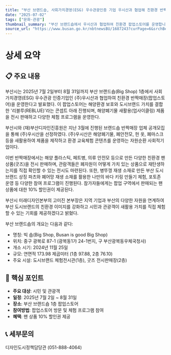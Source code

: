 ```yaml
---
title: "부산 브랜드숍, 사회가치경영(ESG) 우수관광인증 기업 우시산과 협업해 친환경 반짝매장(팝업스토어) 운영"
date: "2025-07-02"
tags: ["문화·관광"]
thumbnail_summary: "부산 브랜드숍에서 우시산과 협업하여 친환경 팝업스토어를 운영합니다."
source_url: "https://www.busan.go.kr/nbtnewsBU/1687243?curPage=6&srchBeginDt=&srchEndDt=&srchKey=&srchText="
---
```


# 상세 요약

## 📋 주요 내용
부산시는 2025년 7월 2일부터 8월 31일까지 부산 브랜드숍(Big Shop) 1층에서 사회가치경영(ESG) 우수관광 인증기업인 (주)우시산과 협업하여 친환경 반짝매장(팝업스토어)을 운영한다고 발표했다. 이 팝업스토어는 해양환경 보호와 도시브랜드 가치를 결합한 '리블루(REBLUE)'라는 콘셉트 아래 진행되며, 해양폐기물 새활용(업사이클링) 제품을 전시 판매하고 다양한 체험 프로그램을 운영한다.

부산시와 (재)부산디자인진흥원은 지난 3월에 진행된 브랜드숍 반짝매장 업체 공개모집을 통해 (주)우시산을 선정하였다. (주)우시산은 해양폐기물, 폐안전모, 헌 옷, 폐마스크 등을 새활용하여 제품을 제작하고 환경 교육체험 콘텐츠를 운영하는 자원순환 사회적기업이다.

이번 반짝매장에서는 해양 플라스틱, 페트병, 의류 안전모 등으로 만든 다양한 친환경 팬 상품(굿즈)을 전시 판매하며, 관람객들은 폐자원이 어떻게 가치 있는 상품으로 재탄생하는지를 직접 확인할 수 있는 전시도 마련된다. 또한, 병뚜껑 재생 소재로 만든 부산 도시브랜드 상징 파츠와 폐어망 재생 소재를 활용한 나만의 바다 키링 만들기 체험, 포토존 운영 등 다양한 참여 프로그램이 진행된다. 참가자들에게는 팝업 구역에서 판매되는 팬 상품에 대한 10% 할인권이 제공된다.

부산시 미래디자인본부의 고미진 본부장은 지역 기업과 부산의 다양한 자원을 연계하여 부산 도시브랜드의 친환경 이미지를 강화하고 시민과 관광객이 새활용 가치를 직접 체험할 수 있는 기회를 제공하겠다고 밝혔다.

부산 브랜드숍의 개요는 다음과 같다:
- 명칭: 빅 숍(Big Shop, Busan is good Big Shop)
- 위치: 중구 광복로 87-1 (광복동1가 24-1번지, 구 부산광복동우체국청사)
- 개소 시기: 2024년 11월 25일
- 규모: 연면적 173.98 제곱미터 (1층 97.88, 2층 76.10)
- 주요 시설: 도시브랜드 체험전시관(1층), 굿즈 전시판매장(2층)

## 🎯 핵심 포인트
- **주요 대상**: 시민 및 관광객
- **일정**: 2025년 7월 2일 ~ 8월 31일
- **장소**: 부산 브랜드숍 1층 팝업스토어
- **참여방법**: 팝업스토어 방문 및 체험 프로그램 참여
- **혜택**: 팬 상품 10% 할인권 제공

## 📞 세부문의
디자인도시정책담당관 (051-888-4064)